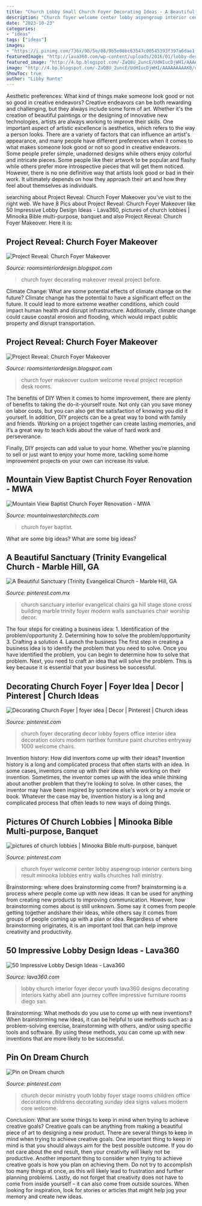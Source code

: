 ```yaml
---
title: "Church Lobby Small Church Foyer Decorating Ideas - A Beautiful Sanctuary (trinity Evangelical Church"
description: "Church foyer welcome center lobby aspengroup interior centers bing result minooka lobbies entry walls churches hall ministry"
date: "2023-10-23"
categories:
- "ideas"
tags: ["ideas"]
images:
- "https://i.pinimg.com/736x/9b/5e/08/9b5e08bc63547c00545393f397a6dae1.jpg"
featuredImage: "http://lava360.com/wp-content/uploads/2016/01/lobby-design-ideas-32.jpg"
featured_image: "http://4.bp.blogspot.com/-ZaQ8U_2uncE/UdHIucDjWHI/AAAAAAAAAK8/dkqU0GLIVPA/s1600/LizOPhotoMelissaBoyer-8a.jpg"
image: "http://4.bp.blogspot.com/-ZaQ8U_2uncE/UdHIucDjWHI/AAAAAAAAAK8/dkqU0GLIVPA/s1600/LizOPhotoMelissaBoyer-8a.jpg"
ShowToc: true
author: "Libby Runte"
---
```



Aesthetic preferences: What kind of things make someone look good or not so good in creative endeavors?
Creative endeavors can be both rewarding and challenging, but they always include some form of art. Whether it's the creation of beautiful paintings or the designing of innovative new technologies, artists are always working to improve their skills. One important aspect of artistic excellence is aesthetics, which refers to the way a person looks. There are a variety of factors that can influence an artist's appearance, and many people have different preferences when it comes to what makes someone look good or not so good in creative endeavors. Some people prefer simple, unadorned designs while others enjoy colorful and intricate pieces. Some people like their artwork to be popular and flashy while others prefer more introspective pieces that will get them noticed. However, there is no one definitive way that artists look good or bad in their work. It ultimately depends on how they approach their art and how they feel about themselves as individuals.

	

		
searching about Project Reveal: Church Foyer Makeover you've visit to the right web. We have 8 Pics about Project Reveal: Church Foyer Makeover like 50 Impressive Lobby Design Ideas - Lava360, pictures of church lobbies | Minooka Bible multi-purpose, banquet and also Project Reveal: Church Foyer Makeover. Here it is:
		
    
## Project Reveal: Church Foyer Makeover

<img loading=lazy src="http://2.bp.blogspot.com/-opuEleDf380/UdHFVIaACLI/AAAAAAAAAKM/iBDbgczZ0JU/s1600/IMG_1942.JPG" onerror="this.onerror=null;this.src='https://tse3.mm.bing.net/th?id=OIP.yoULzC8Xp5NlrmqzoaPvkAHaFj&amp;pid=15.1';" alt="Project Reveal: Church Foyer Makeover">

_Source: roomsinteriordesign.blogspot.com_

>church foyer decorating makeover reveal project before. 

	

Climate Change: What are some potential effects of climate change on the future?
Climate change has the potential to have a significant effect on the future. It could lead to more extreme weather conditions, which could impact human health and disrupt infrastructure. Additionally, climate change could cause coastal erosion and flooding, which would impact public property and disrupt transportation.

    
## Project Reveal: Church Foyer Makeover

<img loading=lazy src="http://4.bp.blogspot.com/-ZaQ8U_2uncE/UdHIucDjWHI/AAAAAAAAAK8/dkqU0GLIVPA/s1600/LizOPhotoMelissaBoyer-8a.jpg" onerror="this.onerror=null;this.src='https://tse3.mm.bing.net/th?id=OIP.BRgIpcLG6Jkrpw4NMFm1ZAHaE7&amp;pid=15.1';" alt="Project Reveal: Church Foyer Makeover">

_Source: roomsinteriordesign.blogspot.com_

>church foyer makeover custom welcome reveal project reception desk rooms. 

	

The benefits of DIY
When it comes to home improvement, there are plenty of benefits to taking the do-it-yourself route. Not only can you save money on labor costs, but you can also get the satisfaction of knowing you did it yourself.
In addition, DIY projects can be a great way to bond with family and friends. Working on a project together can create lasting memories, and it’s a great way to teach kids about the value of hard work and perseverance.

Finally, DIY projects can add value to your home. Whether you’re planning to sell or just want to enjoy your home more, tackling some home improvement projects on your own can increase its value.

    
## Mountain View Baptist Church Foyer Renovation - MWA

<img loading=lazy src="http://www.mountainwestarchitects.com/wp-content/uploads/2013/09/MTN-VIEW_FOYER2.jpg" onerror="this.onerror=null;this.src='https://tse3.mm.bing.net/th?id=OIP.vwqo7dR_bVZKo7nYSJ73uQHaE8&amp;pid=15.1';" alt="Mountain View Baptist Church Foyer Renovation - MWA">

_Source: mountainwestarchitects.com_

>church foyer baptist. 

	

What are some big ideas?
What are some big ideas?

    
## A Beautiful Sanctuary (Trinity Evangelical Church - Marble Hill, GA

<img loading=lazy src="https://i.pinimg.com/originals/26/9b/77/269b778c883cad506fe18deceffaffe7.jpg" onerror="this.onerror=null;this.src='https://tse2.mm.bing.net/th?id=OIP.81hJpxIKs8FsF_KczArfIwHaE6&amp;pid=15.1';" alt="A Beautiful Sanctuary (Trinity Evangelical Church - Marble Hill, GA">

_Source: pinterest.com.mx_

>church sanctuary interior evangelical chairs ga hill stage stone cross building marble trinity foyer modern walls sanctuaries chair worship decor. 

	

The four steps for creating a business idea: 1. Identification of the problem/opportunity 2. Determining how to solve the problem/opportunity 3. Crafting a solution 4. Launch the business
The first step in creating a business idea is to identify the problem that you need to solve. Once you have identified the problem, you can begin to determine how to solve that problem. Next, you need to craft an idea that will solve the problem. This is key because it is essential that your business be successful.

    
## Decorating Church Foyer | Foyer Idea | Decor | Pinterest | Church Ideas

<img loading=lazy src="https://s-media-cache-ak0.pinimg.com/736x/d0/2c/01/d02c01b08a6fda55259cb5240124d108.jpg" onerror="this.onerror=null;this.src='https://tse4.mm.bing.net/th?id=OIP.Zze6yRYotuNhpx0p46CjHQHaFj&amp;pid=15.1';" alt="Decorating Church Foyer | foyer idea | Decor | Pinterest | Church ideas">

_Source: pinterest.com_

>church foyer decorating decor lobby foyers office interior idea decoration colors modern narthex furniture paint churches entryway 1000 welcome chairs. 

	

Invention history: How did inventors come up with their ideas?
Invention history is a long and complicated process that often starts with an idea. In some cases, inventors come up with their ideas while working on their invention. Sometimes, the inventor comes up with the idea while thinking about another problem that they're looking to solve. In other cases, the inventor may have been inspired by someone else's work or by a movie or book. Whatever the case may be, invention history is a long and complicated process that often leads to new ways of doing things.

    
## Pictures Of Church Lobbies | Minooka Bible Multi-purpose, Banquet

<img loading=lazy src="https://s-media-cache-ak0.pinimg.com/736x/55/f5/85/55f585e401f8bbb9b016ff6b392b903a.jpg" onerror="this.onerror=null;this.src='https://tse4.mm.bing.net/th?id=OIP.jpxsLnDB9C7HbRqGAYvV6AHaE7&amp;pid=15.1';" alt="pictures of church lobbies | Minooka Bible multi-purpose, banquet">

_Source: pinterest.com_

>church foyer welcome center lobby aspengroup interior centers bing result minooka lobbies entry walls churches hall ministry. 

	

Brainstorming: where does brainstorming come from?
brainstorming is a process where people come up with new ideas. It can be used for anything from creating new products to improving communication. However, how brainstorming comes about is still unknown. Some say it comes from people getting together andshare their ideas, while others say it comes from groups of people coming up with a plan or idea. Regardless of where brainstorming originates, it is an important tool that can help improve creativity and productivity.

    
## 50 Impressive Lobby Design Ideas - Lava360

<img loading=lazy src="http://lava360.com/wp-content/uploads/2016/01/lobby-design-ideas-32.jpg" onerror="this.onerror=null;this.src='https://tse3.mm.bing.net/th?id=OIP.egSwzS18tS564s-K8LruGgHaLJ&amp;pid=15.1';" alt="50 Impressive Lobby Design Ideas - Lava360">

_Source: lava360.com_

>lobby church interior foyer decor youth lava360 designs decorating interiors kathy abell ann journey coffee impressive furniture rooms diego san. 

	

Brainstorming: What methods do you use to come up with new inventions?
When brainstorming new ideas, it can be helpful to use methods such as: a problem-solving exercise, brainstorming with others, and/or using specific tools and software. By using these methods, you can come up with new inventions that are more likely to be successful.

    
## Pin On Dream Church

<img loading=lazy src="https://i.pinimg.com/736x/9b/5e/08/9b5e08bc63547c00545393f397a6dae1.jpg" onerror="this.onerror=null;this.src='https://tse1.mm.bing.net/th?id=OIP.J7CGMzUtbDtHY6OKx3-magHaHa&amp;pid=15.1';" alt="Pin on Dream church">

_Source: pinterest.com_

>church decor ministry youth lobby foyer stage rooms children office decorations childrens decorating sunday idea signs values modern core welcome. 

	

Conclusion: What are some things to keep in mind when trying to achieve creative goals?
Creative goals can be anything from making a beautiful piece of art to designing a new product. There are several things to keep in mind when trying to achieve creative goals. One important thing to keep in mind is that you should always aim for the best possible outcome. If you do not care about the end result, then your creativity will likely not be productive. Another important thing to consider when trying to achieve creative goals is how you plan on achieving them. Do not try to accomplish too many things at once, as this will likely lead to frustration and further planning problems. Lastly, do not forget that creativity does not have to come from inside yourself – it can also come from outside sources. When looking for inspiration, look for stories or articles that might help jog your memory and create new ideas.

